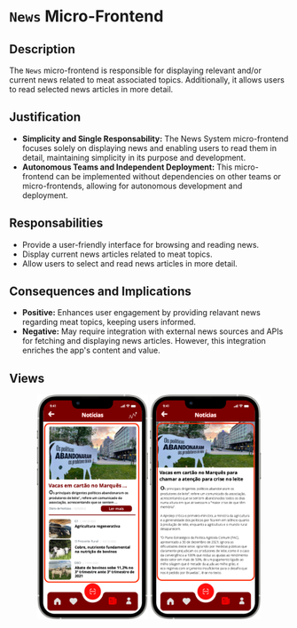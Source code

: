 # `News` Micro-Frontend

## Description

The `News` micro-frontend is responsible for displaying relevant and/or current news related to meat associated topics. Additionally, it allows users to read selected news articles in more detail.

## Justification
- **Simplicity and Single Responsability:** The News System micro-frontend focuses solely on displaying news and enabling users to read them in detail, maintaining simplicity in its purpose and development.
- **Autonomous Teams and Independent Deployment:** This micro-frontend can be implemented without dependencies on other teams or micro-frontends, allowing for autonomous development and deployment.

## Responsabilities
- Provide a user-friendly interface for browsing and reading news.
- Display current news articles related to meat topics.
- Allow users to select and read news articles in more detail.

## Consequences and Implications
- **Positive:** Enhances user engagement by providing relavant news regarding meat topics, keeping users informed.
- **Negative:** May require integration with external news sources and APIs for fetching and displaying news articles. However, this integration enriches the app's content and value.

## Views
<div style="text-align: center;">
    <img src="https://github.com/DuarteVDG/aw-project/blob/main/micro-frontends/images/News1.png?raw=true" style="width: 200px; height: auto;">
    <img src="https://github.com/DuarteVDG/aw-project/blob/main/micro-frontends/images/News2.png?raw=true" style="width: 200px; height: auto;">
</div>

